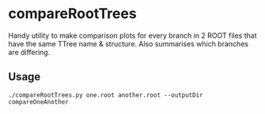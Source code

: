 # compareRootTrees

Handy utility to make comparison plots for every branch in 2 ROOT files that have the same TTree name & structure.
Also summarises which branches are differing.


## Usage

```
./compareRootTrees.py one.root another.root --outputDir compareOneAnother
```

